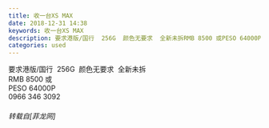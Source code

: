 ```yaml
---
title: 收一台XS MAX
date: 2018-12-31 14:38
keywords: 收一台XS MAX
description: 要求港版/国行  256G  颜色无要求  全新未拆RMB 8500 或PESO 64000P0966 346 3092
categories: used
---
```

<td class="t_f" id="postmessage_2595962">

要求港版/国行  256G  颜色无要求  全新未拆<br/>
RMB 8500 或<br/>
PESO 64000P<br/>
0966 346 3092</td>
###### 转载自[菲龙网]